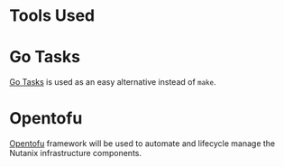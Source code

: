 # Tools Used

# Go Tasks

[Go Tasks](https://taskfile.dev/usage/) is used as an easy alternative instead of ``make``. 

# Opentofu

[Opentofu](https://github.com/opentofu/opentofu) framework will be used to automate and lifecycle manage the Nutanix infrastructure components.
